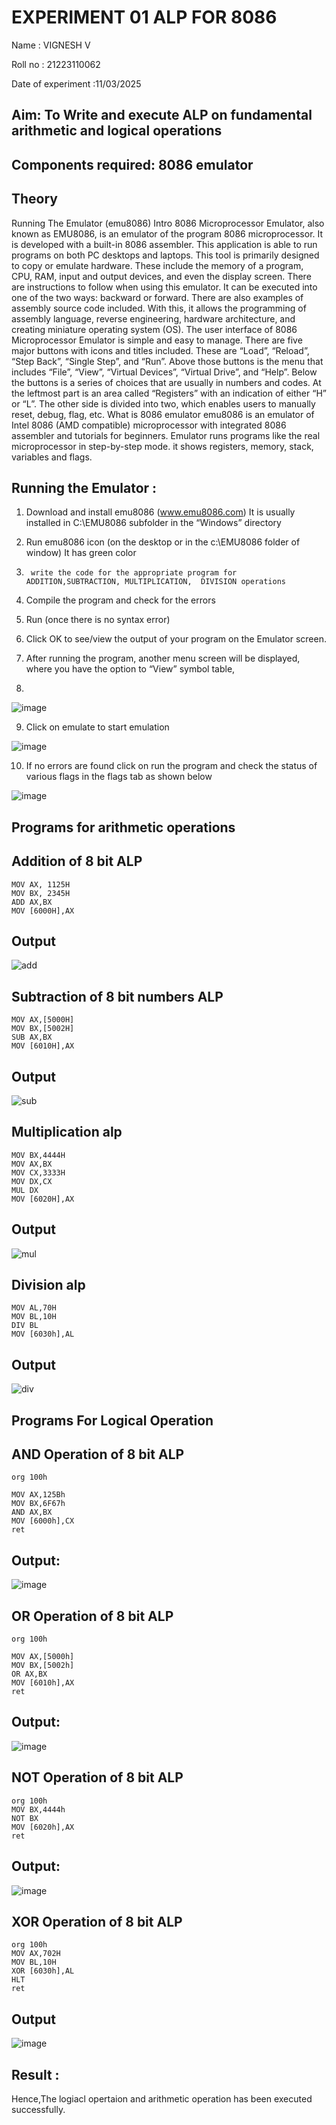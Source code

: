 # EXPERIMENT 01 ALP FOR 8086
Name : VIGNESH V

Roll no : 21223110062

Date of experiment :11/03/2025





## Aim: To Write and execute ALP on fundamental arithmetic and logical operations
## Components required: 8086  emulator 
## Theory 
Running The Emulator (emu8086) Intro 8086 Microprocessor Emulator, also known as EMU8086, is an emulator of the program 8086 microprocessor. It is developed with a built-in 8086 assembler. This application is able to run programs on both PC desktops and laptops. This tool is primarily designed to copy or emulate hardware. These include the memory of a program, CPU, RAM, input and output devices, and even the display screen. There are instructions to follow when using this emulator. It can be executed into one of the two ways: backward or forward. There are also examples of assembly source code included. With this, it allows the programming of assembly language, reverse engineering, hardware architecture, and creating miniature operating system (OS). The user interface of 8086 Microprocessor Emulator is simple and easy to manage. There are five major buttons with icons and titles included. These are “Load”, “Reload”, “Step Back”, “Single Step”, and “Run”. Above those buttons is the menu that includes “File”, “View”, “Virtual Devices”, “Virtual Drive”, and “Help”. Below the buttons is a series of choices that are usually in numbers and codes. At the leftmost part is an area called “Registers” with an indication of either “H” or “L”. The other side is divided into two, which enables users to manually reset, debug, flag, etc. What is 8086 emulator emu8086 is an emulator of Intel 8086 (AMD compatible) microprocessor with integrated 8086 assembler and tutorials for beginners. Emulator runs programs like the real microprocessor in step-by-step mode. it shows registers, memory, stack, variables and flags.


 ## Running the Emulator :
1.	Download and install emu8086 (www.emu8086.com) It is usually installed in C:\EMU8086 subfolder in the “Windows” directory
2.	  Run  emu8086 icon (on the desktop or in the c:\EMU8086 folder of window) It has green color 
 
 
3.		write the code for the appropriate program for ADDITION,SUBTRACTION, MULTIPLICATION,  DIVISION operations 

4.	 Compile the program and check for the errors 
5.	Run (once there is no syntax error) 

6.	Click OK to see/view the output of your program on the Emulator screen. 


7.	After running the program, another menu screen will be displayed, where you have the option to “View” symbol table,
8.	 


![image](https://user-images.githubusercontent.com/36288975/189273263-d65baae9-4b8f-4723-afb3-c0ffa4052b04.png)











9.	Click on emulate to start emulation 








![image](https://user-images.githubusercontent.com/36288975/189273273-9bb36ec1-e2e8-4892-8d35-37707332bfdc.png)








10.	If no errors are found click on run the program and check the status of various flags in the flags tab as shown below 






![image](https://user-images.githubusercontent.com/36288975/189273277-113a2a33-4a40-4ff8-95a5-ecd3a1f504fe.png)







## Programs for arithmetic  operations

## Addition  of 8 bit ALP 
```
MOV AX, 1125H
MOV BX, 2345H
ADD AX,BX
MOV [6000H],AX

```


## Output  
 ![add](https://github.com/user-attachments/assets/4323f43d-9a32-4856-a4cb-03f912265c34)

## Subtraction   of 8 bit numbers  ALP 
```
MOV AX,[5000H]
MOV BX,[5002H]
SUB AX,BX
MOV [6010H],AX

```
## Output  
![sub](https://github.com/user-attachments/assets/cd0fefcd-49e6-41a2-b9ef-45df441cd876)

## Multiplication alp 
```
MOV BX,4444H
MOV AX,BX
MOV CX,3333H           
MOV DX,CX
MUL DX
MOV [6020H],AX
```
 ## Output  
 
![mul](https://github.com/user-attachments/assets/aee038bf-6570-44a6-84a5-96845d5aa742)

## Division alp 
```
MOV AL,70H
MOV BL,10H
DIV BL
MOV [6030h],AL
```
## Output  
![div](https://github.com/user-attachments/assets/6417f5eb-775d-4ef3-96b9-ec3716e9a3e9)

## Programs For Logical Operation
## AND Operation of 8 bit ALP
```
org 100h

MOV AX,125Bh
MOV BX,6F67h
AND AX,BX
MOV [6000h],CX
ret
```
## Output:
![image](https://github.com/user-attachments/assets/63c09a5d-ba61-4595-85de-88f99e6572cd)

## OR Operation of 8 bit ALP
```
org 100h

MOV AX,[5000h]
MOV BX,[5002h]
OR AX,BX  
MOV [6010h],AX
ret
```
## Output:
![image](https://github.com/user-attachments/assets/46525010-b313-403f-8e50-56f15aa70052)

## NOT Operation of 8 bit ALP
```
org 100h
MOV BX,4444h
NOT BX
MOV [6020h],AX
ret
```
## Output:
![image](https://github.com/user-attachments/assets/e4ba9493-303d-4a14-978f-b7f126ecff79)

## XOR Operation of 8 bit ALP
```
org 100h          
MOV AX,702H
MOV BL,10H
XOR [6030h],AL
HLT
ret
```
## Output
![image](https://github.com/user-attachments/assets/f3cd500a-f023-4988-a94d-339763a6f15d)

## Result :
Hence,The logiacl opertaion and arithmetic operation has been executed successfully.











